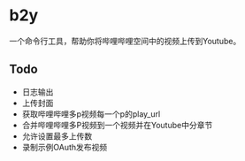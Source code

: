 # b2y

一个命令行工具，帮助你将哔哩哔哩空间中的视频上传到Youtube。

## Todo

- 日志输出
- 上传封面
- 获取哔哩哔哩多p视频每一个p的play_url
- 合并哔哩哔哩多P视频到一个视频并在Youtube中分章节
- 允许设置最多上传数
- 录制示例OAuth发布视频
